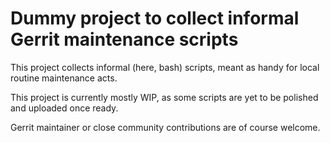 # Dummy project to collect informal Gerrit maintenance scripts

This project collects informal (here, bash) scripts,
meant as handy for local routine maintenance acts.

This project is currently mostly WIP, as some scripts are yet to be polished and uploaded once ready.

Gerrit maintainer or close community contributions are of course welcome.
